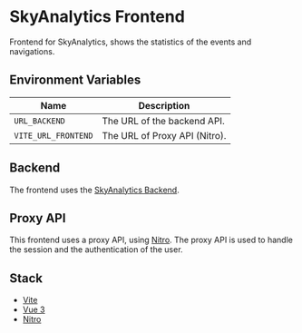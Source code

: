 # SkyAnalytics Frontend
Frontend for SkyAnalytics, shows the statistics of the events and navigations.

## Environment Variables
| Name | Description |
|------|-------------|
| `URL_BACKEND` | The URL of the backend API. |
| `VITE_URL_FRONTEND` | The URL of Proxy API (Nitro). |

## Backend
The frontend uses the [SkyAnalytics Backend](/packages/backend/readme.md).

## Proxy API
This frontend uses a proxy API, using [Nitro](https://github.com/unjs/nitro). The proxy API is used to handle the session and the authentication of the user.

## Stack
- [Vite](https://github.com/vitejs/vite)
- [Vue 3](https://github.com/vuejs/core)
- [Nitro](https://github.com/unjs/nitro)